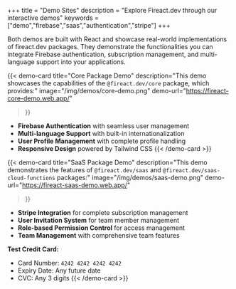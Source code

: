 +++
title = "Demo Sites"
description = "Explore Fireact.dev through our interactive demos"
keywords = ["demo","firebase","saas","authentication","stripe"]
+++

Both demos are built with React and showcase real-world implementations of fireact.dev packages. They demonstrate the functionalities you can integrate Firebase authentication, subscription management, and multi-language support into your applications.

{{< demo-card
    title="Core Package Demo"
    description="This demo showcases the capabilities of the `@fireact.dev/core` package, which provides:"
    image="/img/demos/core-demo.png"
    demo-url="https://fireact-core-demo.web.app/"
>}}
* **Firebase Authentication** with seamless user management
* **Multi-language Support** with built-in internationalization
* **User Profile Management** with complete profile handling
* **Responsive Design** powered by Tailwind CSS
{{< /demo-card >}}

{{< demo-card
    title="SaaS Package Demo"
    description="This demo demonstrates the features of `@fireact.dev/saas` and `@fireact.dev/saas-cloud-functions` packages:"
    image="/img/demos/saas-demo.png"
    demo-url="https://fireact-saas-demo.web.app/"
>}}
* **Stripe Integration** for complete subscription management
* **User Invitation System** for team member management
* **Role-based Permission Control** for access management
* **Team Management** with comprehensive team features

**Test Credit Card:**
* Card Number: `4242 4242 4242 4242`
* Expiry Date: Any future date
* CVC: Any 3 digits
{{< /demo-card >}}


&nbsp;

&nbsp;
